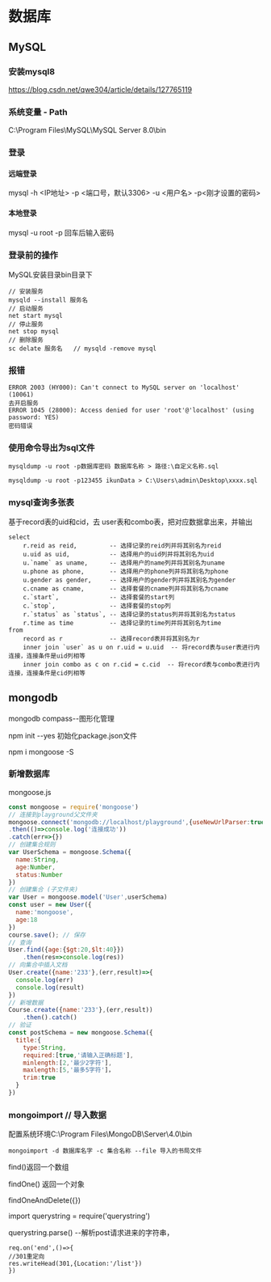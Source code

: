 # 数据库

## MySQL

### 安装mysql8

https://blog.csdn.net/qwe304/article/details/127765119

### 系统变量 - Path

C:\Program Files\MySQL\MySQL Server 8.0\bin

### 登录

#### 远端登录

mysql -h <IP地址> -p <端口号，默认3306> -u <用户名> -p<刚才设置的密码>

#### 本地登录

mysql -u root -p 回车后输入密码

### 登录前的操作

MySQL安装目录bin目录下

```plain
// 安装服务
mysqld --install 服务名
// 启动服务
net start mysql
// 停止服务
net stop mysql
// 删除服务
sc delate 服务名   // mysqld -remove mysql
```



### 报错

```plain
ERROR 2003 (HY000): Can't connect to MySQL server on 'localhost' (10061)
去开启服务
ERROR 1045 (28000): Access denied for user 'root'@'localhost' (using password: YES)
密码错误
```

### 使用命令导出为sql文件

```
mysqldump -u root -p数据库密码 数据库名称 > 路径:\自定义名称.sql

mysqldump -u root -p123455 ikunData > C:\Users\admin\Desktop\xxxx.sql
```



### mysql查询多张表

基于record表的uid和cid，去 user表和combo表，把对应数据拿出来，并输出

```
select
    r.reid as reid,         -- 选择记录的reid列并将其别名为reid
    u.uid as uid,           -- 选择用户的uid列并将其别名为uid
    u.`name` as uname,      -- 选择用户的name列并将其别名为uname
    u.phone as phone,       -- 选择用户的phone列并将其别名为phone
    u.gender as gender,     -- 选择用户的gender列并将其别名为gender
    c.cname as cname,       -- 选择套餐的cname列并将其别名为cname
    c.`start`,              -- 选择套餐的start列
    c.`stop`,               -- 选择套餐的stop列
    r.`status` as `status`, -- 选择记录的status列并将其别名为status
    r.time as time          -- 选择记录的time列并将其别名为time
from
    record as r             -- 选择record表并将其别名为r
    inner join `user` as u on r.uid = u.uid  -- 将record表与user表进行内连接，连接条件是uid列相等
    inner join combo as c on r.cid = c.cid  -- 将record表与combo表进行内连接，连接条件是cid列相等
```



## mongodb



mongodb compass--图形化管理

npm init --yes 初始化package.json文件

npm i mongoose -S

### 新增数据库

mongoose.js 

```javascript
const mongoose = require('mongoose')
// 连接到playground父文件夹
mongoose.connect('mongodb://localhost/playground',{useNewUrlParser:true})
.then(()=>console.log('连接成功'))
.catch(err=>{})
// 创建集合规则
var UserSchema = mongoose.Schema({
  name:String,
  age:Number,
  status:Number
})
// 创建集合 (子文件夹)
var User = mongoose.model('User',userSchema)
const user = new User({
  name:'mongoose', 
  age:18
})
course.save(); // 保存
// 查询
User.find({age:{$gt:20,$lt:40}})
	.then(res=>console.log(res))
// 向集合中插入文档
User.create({name:'233'},(err,result)=>{
  console.log(err)
  console.log(result)
})
// 新增数据
Course.create({name:'233'},(err,result))
	.then().catch()
// 验证
const postSchema = new mongoose.Schema({
  title:{
    type:String,
    required:[true,'请输入正确标题'],
    minlength:[2,'最少2字符'],
    maxlength:[5,'最多5字符']，
    trim:true  
  }
})
```



### mongoimport // 导入数据



配置系统环境C:\Program Files\MongoDB\Server\4.0\bin



```plain
mongoimport -d 数据库名字 -c 集合名称 --file 导入的书局文件
```



find()返回一个数组

findOne() 返回一个对象

findOneAndDelete({})

import querystring = require('querystring')

querystring.parse()   --解析post请求进来的字符串，



```plain
req.on('end',()=>{
//301重定向
res.writeHead(301,{Location:'/list'})
})
```